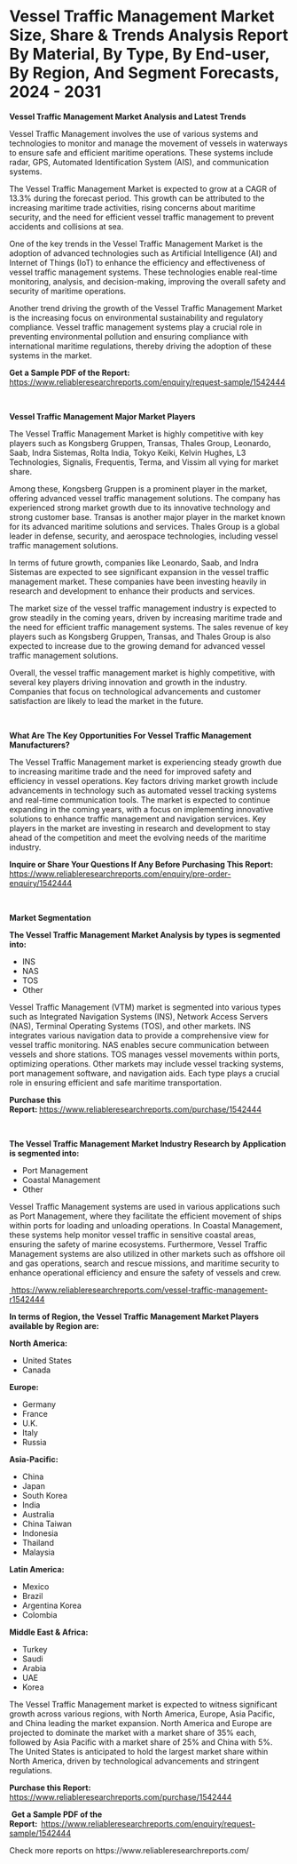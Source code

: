 <p><h1>Vessel Traffic Management Market Size, Share & Trends Analysis Report By Material, By Type, By End-user, By Region, And Segment Forecasts, 2024 - 2031</h1></p><p><strong>Vessel Traffic Management Market Analysis and Latest Trends</strong></p>
<p><p>Vessel Traffic Management involves the use of various systems and technologies to monitor and manage the movement of vessels in waterways to ensure safe and efficient maritime operations. These systems include radar, GPS, Automated Identification System (AIS), and communication systems.</p><p>The Vessel Traffic Management Market is expected to grow at a CAGR of 13.3% during the forecast period. This growth can be attributed to the increasing maritime trade activities, rising concerns about maritime security, and the need for efficient vessel traffic management to prevent accidents and collisions at sea.</p><p>One of the key trends in the Vessel Traffic Management Market is the adoption of advanced technologies such as Artificial Intelligence (AI) and Internet of Things (IoT) to enhance the efficiency and effectiveness of vessel traffic management systems. These technologies enable real-time monitoring, analysis, and decision-making, improving the overall safety and security of maritime operations.</p><p>Another trend driving the growth of the Vessel Traffic Management Market is the increasing focus on environmental sustainability and regulatory compliance. Vessel traffic management systems play a crucial role in preventing environmental pollution and ensuring compliance with international maritime regulations, thereby driving the adoption of these systems in the market.</p></p>
<p><strong>Get a Sample PDF of the Report:&nbsp;</strong> <a href="https://www.reliableresearchreports.com/enquiry/request-sample/1542444">https://www.reliableresearchreports.com/enquiry/request-sample/1542444</a></p>
<p>&nbsp;</p>
<p><strong>Vessel Traffic Management Major Market Players</strong></p>
<p><p>The Vessel Traffic Management Market is highly competitive with key players such as Kongsberg Gruppen, Transas, Thales Group, Leonardo, Saab, Indra Sistemas, Rolta India, Tokyo Keiki, Kelvin Hughes, L3 Technologies, Signalis, Frequentis, Terma, and Vissim all vying for market share. </p><p>Among these, Kongsberg Gruppen is a prominent player in the market, offering advanced vessel traffic management solutions. The company has experienced strong market growth due to its innovative technology and strong customer base. Transas is another major player in the market known for its advanced maritime solutions and services. Thales Group is a global leader in defense, security, and aerospace technologies, including vessel traffic management solutions.</p><p>In terms of future growth, companies like Leonardo, Saab, and Indra Sistemas are expected to see significant expansion in the vessel traffic management market. These companies have been investing heavily in research and development to enhance their products and services.</p><p>The market size of the vessel traffic management industry is expected to grow steadily in the coming years, driven by increasing maritime trade and the need for efficient traffic management systems. The sales revenue of key players such as Kongsberg Gruppen, Transas, and Thales Group is also expected to increase due to the growing demand for advanced vessel traffic management solutions.</p><p>Overall, the vessel traffic management market is highly competitive, with several key players driving innovation and growth in the industry. Companies that focus on technological advancements and customer satisfaction are likely to lead the market in the future.</p></p>
<p>&nbsp;</p>
<p><strong>What Are The Key Opportunities For Vessel Traffic Management Manufacturers?</strong></p>
<p><p>The Vessel Traffic Management market is experiencing steady growth due to increasing maritime trade and the need for improved safety and efficiency in vessel operations. Key factors driving market growth include advancements in technology such as automated vessel tracking systems and real-time communication tools. The market is expected to continue expanding in the coming years, with a focus on implementing innovative solutions to enhance traffic management and navigation services. Key players in the market are investing in research and development to stay ahead of the competition and meet the evolving needs of the maritime industry.</p></p>
<p><strong>Inquire or Share Your Questions If Any Before Purchasing This Report:</strong> <a href="https://www.reliableresearchreports.com/enquiry/pre-order-enquiry/1542444">https://www.reliableresearchreports.com/enquiry/pre-order-enquiry/1542444</a></p>
<p>&nbsp;</p>
<p><strong>Market Segmentation</strong></p>
<p><strong>The Vessel Traffic Management Market Analysis by types is segmented into:</strong></p>
<p><ul><li>INS</li><li>NAS</li><li>TOS</li><li>Other</li></ul></p>
<p><p>Vessel Traffic Management (VTM) market is segmented into various types such as Integrated Navigation Systems (INS), Network Access Servers (NAS), Terminal Operating Systems (TOS), and other markets. INS integrates various navigation data to provide a comprehensive view for vessel traffic monitoring. NAS enables secure communication between vessels and shore stations. TOS manages vessel movements within ports, optimizing operations. Other markets may include vessel tracking systems, port management software, and navigation aids. Each type plays a crucial role in ensuring efficient and safe maritime transportation.</p></p>
<p><strong>Purchase this Report:&nbsp;</strong><a href="https://www.reliableresearchreports.com/purchase/1542444">https://www.reliableresearchreports.com/purchase/1542444</a></p>
<p>&nbsp;</p>
<p><strong>The Vessel Traffic Management Market Industry Research by Application is segmented into:</strong></p>
<p><ul><li>Port Management</li><li>Coastal Management</li><li>Other</li></ul></p>
<p><p>Vessel Traffic Management systems are used in various applications such as Port Management, where they facilitate the efficient movement of ships within ports for loading and unloading operations. In Coastal Management, these systems help monitor vessel traffic in sensitive coastal areas, ensuring the safety of marine ecosystems. Furthermore, Vessel Traffic Management systems are also utilized in other markets such as offshore oil and gas operations, search and rescue missions, and maritime security to enhance operational efficiency and ensure the safety of vessels and crew.</p></p>
<p><a href="https://www.reliableresearchreports.com/vessel-traffic-management-r1542444">&nbsp;https://www.reliableresearchreports.com/vessel-traffic-management-r1542444</a></p>
<p><strong>In terms of Region, the Vessel Traffic Management Market Players available by Region are:</strong></p>
<p>
    <p> <strong> North America: </strong>
        <ul>
            <li>United States</li>
            <li>Canada</li>
        </ul>
        </p> 
    <p> <strong> Europe: </strong>
        <ul>
            <li>Germany</li>
            <li>France</li>
            <li>U.K.</li>
            <li>Italy</li>
            <li>Russia</li>
        </ul>
        </p> 
    <p> <strong> Asia-Pacific: </strong>
        <ul>
            <li>China</li>
            <li>Japan</li>
            <li>South Korea</li>
            <li>India</li>
            <li>Australia</li>
            <li>China Taiwan</li>
            <li>Indonesia</li>
            <li>Thailand</li>
            <li>Malaysia</li>
        </ul>
        </p> 
    <p> <strong> Latin America: </strong>
        <ul>
            <li>Mexico</li>
            <li>Brazil</li>
            <li>Argentina Korea</li>
            <li>Colombia</li>
        </ul>
        </p> 
    <p> <strong> Middle East & Africa: </strong>
        <ul>
            <li>Turkey</li>
            <li>Saudi</li>
            <li>Arabia</li>
            <li>UAE</li>
            <li>Korea</li>
        </ul>
    </p>
    </p>
<p><p>The Vessel Traffic Management market is expected to witness significant growth across various regions, with North America, Europe, Asia Pacific, and China leading the market expansion. North America and Europe are projected to dominate the market with a market share of 35% each, followed by Asia Pacific with a market share of 25% and China with 5%. The United States is anticipated to hold the largest market share within North America, driven by technological advancements and stringent regulations.</p></p>
<p><strong>Purchase this Report: </strong><a href="https://www.reliableresearchreports.com/purchase/1542444">https://www.reliableresearchreports.com/purchase/1542444</a></p>
<p>&nbsp;<strong>Get a Sample PDF of the Report:&nbsp;&nbsp;</strong><a href="https://www.reliableresearchreports.com/enquiry/request-sample/1542444">https://www.reliableresearchreports.com/enquiry/request-sample/1542444</a></p>
<p><strong></strong></p>
<p>Check more reports on https://www.reliableresearchreports.com/</p>